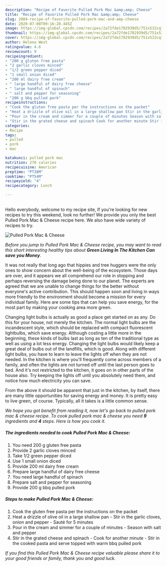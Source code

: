 ```yaml
---
description: "Recipe of Favorite Pulled Pork Mac &amp;amp; Cheese"
title: "Recipe of Favorite Pulled Pork Mac &amp;amp; Cheese"
slug: 2804-recipe-of-favorite-pulled-pork-mac-and-amp-cheese
date: 2020-07-08T09:16:28.445Z
image: https://img-global.cpcdn.com/recipes/2a72fde1782939d5/751x532cq70/pulled-pork-mac-cheese-recipe-main-photo.jpg
thumbnail: https://img-global.cpcdn.com/recipes/2a72fde1782939d5/751x532cq70/pulled-pork-mac-cheese-recipe-main-photo.jpg
cover: https://img-global.cpcdn.com/recipes/2a72fde1782939d5/751x532cq70/pulled-pork-mac-cheese-recipe-main-photo.jpg
author: Helena West
ratingvalue: 4.6
reviewcount: 9
recipeingredient:
- "200 g gluten free pasta"
- "2 garlic cloves minced"
- "1/2 green pepper diced"
- "1 small onion diced"
- "200 ml dairy free cream"
- " large handful of dairy free cheese"
- " large handful of spinach"
- " salt and pepper for seasoning"
- "200 g bbq pulled pork"
recipeinstructions:
- "Cook the gluten free pasta per the instructions on the packet"
- "Heat a drizzle of olive oil in a large shallow pan Stir in the garlic cloves, onion and pepper Sauté for 5 minutes"
- "Pour in the cream and simmer for a couple of minutes Season with salt and pepper"
- "Stir in the grated cheese and spinach Cook for another minute Stir in the cooked pasta and serve topped with warm bbq pulled pork"
categories:
- Recipe
tags:
- pulled
- pork
- mac

katakunci: pulled pork mac 
nutrition: 270 calories
recipecuisine: American
preptime: "PT38M"
cooktime: "PT54M"
recipeyield: "4"
recipecategory: Lunch

---
```

<br>
Hello everybody, welcome to my recipe site, If you're looking for new recipes to try this weekend, look no further! We provide you only the best Pulled Pork Mac &amp; Cheese recipe here. We also have wide variety of recipes to try.
<br>


![Pulled Pork Mac &amp; Cheese](https://img-global.cpcdn.com/recipes/2a72fde1782939d5/751x532cq70/pulled-pork-mac-cheese-recipe-main-photo.jpg)

<i>Before you jump to Pulled Pork Mac &amp; Cheese recipe, you may want to read this short interesting healthy tips about 
<strong>Green Living In The Kitchen Can save you Money</strong>.</i>
</br>

It was not really that long ago that hippies and tree huggers were the only ones to show concern about the well-being of the ecosystem. Those days are over, and it appears we all comprehend our role in stopping and perhaps reversing the damage being done to our planet. The experts are agreed that we are unable to change things for the better without everyone's active contribution. This should happen soon and living in ways more friendly to the environment should become a mission for every individual family. Here are some tips that can help you save energy, for the most part by making your cooking area more green.

Changing light bulbs is actually as good a place get started on as any. Do this for your house, not merely the kitchen. The normal light bulbs are the incandescent style, which should be replaced with compact fluorescent lightbulbs, which save energy. Although costing a little more in the beginning, these kinds of bulbs last as long as ten of the traditional type as well as using a lot less energy. Changing the light bulbs would likely keep a great deal of bulbs out of the landfills, which is good. Along with different light bulbs, you have to learn to leave the lights off when they are not needed. In the kitchen is where you'll frequently come across members of a family, and often the lights are not turned off until the last person goes to bed. And it's not restricted to the kitchen, it goes on in other parts of the house also. Try keeping the lights off until you absolutely need them, and notice how much electricity you can save.

From the above it should be apparent that just in the kitchen, by itself, there are many little opportunities for saving energy and money. It is pretty easy to live green, of course. Typically, all it takes is a little common sense.


<i>We hope you got benefit from reading it, now let's go back to pulled pork mac &amp; cheese recipe. To cook pulled pork mac &amp; cheese you need <strong>9</strong> ingredients and <strong>4</strong> steps. Here is how you cook it.
</i>

##### The ingredients needed to cook Pulled Pork Mac &amp; Cheese:

1. You need 200 g gluten free pasta
1. Provide 2 garlic cloves minced
1. Take 1/2 green pepper diced
1. Use 1 small onion diced
1. Provide 200 ml dairy free cream
1. Prepare  large handful of dairy free cheese
1. You need  large handful of spinach
1. Prepare  salt and pepper for seasoning
1. Provide 200 g bbq pulled pork


##### Steps to make Pulled Pork Mac &amp; Cheese:

1. Cook the gluten free pasta per the instructions on the packet
1. Heat a drizzle of olive oil in a large shallow pan - Stir in the garlic cloves, onion and pepper - Sauté for 5 minutes
1. Pour in the cream and simmer for a couple of minutes - Season with salt and pepper
1. Stir in the grated cheese and spinach - Cook for another minute - Stir in the cooked pasta and serve topped with warm bbq pulled pork


<i>If you find this Pulled Pork Mac &amp; Cheese recipe valuable please share it to your good friends or family, thank you and good luck.</i>
